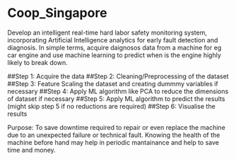 # Coop_Singapore

Develop an intelligent real-time hard labor safety monitoring system, incorporating Artificial Intelligence analytics for early fault detection and diagnosis. In simple terms, acquire daignosos data from a machine for eg car engine and use machine learning to predict when is the engine highly likely to break down.

##Step 1: Acquire the data
##Step 2: Cleaning/Preprocessing of the dataset
##Step 3: Feature Scaling the dataset and creating dummmy variables if necessary
##Step 4: Apply ML algorithm like PCA to reduce the dimensions of dataset if necessary
##Step 5: Apply ML algorithm to predict the results (might skip step 5 if no reductions are required)
##Step 6: Visualise the results

Purpose: To save downtime required to repair or even replace the machine due to an unexpected failure or technical fault. Knowing the health of the machine before hand may help in periodic mantainance and help to save time and money. 
